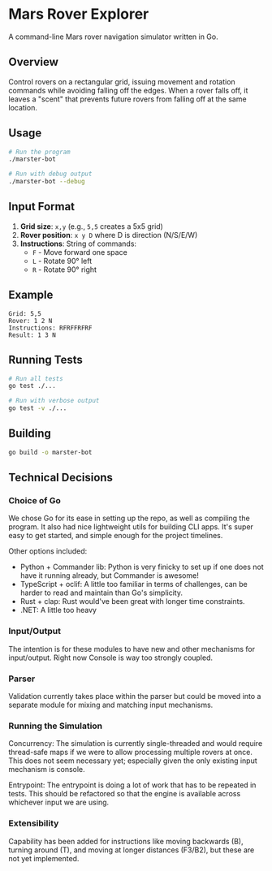 # Mars Rover Explorer

A command-line Mars rover navigation simulator written in Go.

## Overview

Control rovers on a rectangular grid, issuing movement and rotation commands while avoiding falling off the edges. When a rover falls off, it leaves a "scent" that prevents future rovers from falling off at the same location.

## Usage

```bash
# Run the program
./marster-bot

# Run with debug output
./marster-bot --debug
```

## Input Format

1. **Grid size**: `x,y` (e.g., `5,5` creates a 5x5 grid)
2. **Rover position**: `x y D` where D is direction (N/S/E/W)
3. **Instructions**: String of commands:
   - `F` - Move forward one space
   - `L` - Rotate 90° left
   - `R` - Rotate 90° right

## Example

```
Grid: 5,5
Rover: 1 2 N
Instructions: RFRFFRFRF
Result: 1 3 N
```

## Running Tests

```bash
# Run all tests
go test ./...

# Run with verbose output
go test -v ./...
```

## Building

```bash
go build -o marster-bot
```

## Technical Decisions
### Choice of Go
We chose Go for its ease in setting up the repo, as well as compiling the program. It also had nice lightweight utils
for building CLI apps. It's super easy to get started, and simple enough for the project timelines.

Other options included:
* Python + Commander lib: Python is very finicky to set up if one does not have it running already, but Commander is awesome!
* TypeScript + oclif: A little too familiar in terms of challenges, can be harder to read and maintain than Go's simplicity.
* Rust + clap: Rust would've been great with longer time constraints.
* .NET: A little too heavy

### Input/Output
The intention is for these modules to have new and other mechanisms for input/output. Right now
Console is way too strongly coupled.

### Parser
Validation currently takes place within the parser but could be moved into a separate module for mixing and matching
input mechanisms.

### Running the Simulation
Concurrency: The simulation is currently single-threaded and would require thread-safe maps if we were to allow processing
multiple rovers at once. This does not seem necessary yet; especially given the only existing input mechanism is
console.

Entrypoint: The entrypoint is doing a lot of work that has to be repeated in tests. This should be refactored so
that the engine is available across whichever input we are using.

### Extensibility
Capability has been added for instructions like moving backwards (B), turning around (T), and moving at longer distances (F3/B2), but these
are not yet implemented.
